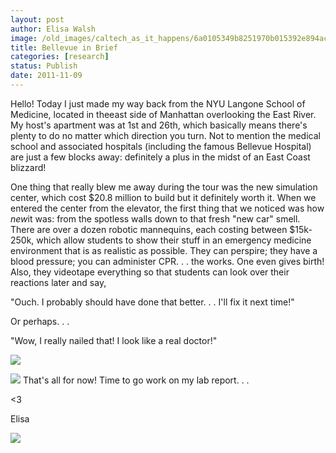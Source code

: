 ```yaml
---
layout: post
author: Elisa Walsh
image: /old_images/caltech_as_it_happens/6a0105349b8251970b015392e894ac970b.png
title: Bellevue in Brief 
categories: [research]
status: Publish
date: 2011-11-09
---
```



Hello! Today I just made my way back from the NYU Langone School of Medicine, located in theeast side of Manhattan overlooking the East River. My host's apartment was at 1st and 26th, which basically means there's plenty to do no matter which direction you turn. Not to mention the medical school and associated hospitals (including the famous Bellevue Hospital) are just a few blocks away: definitely a plus in the midst of an East Coast blizzard!

One thing that really blew me away during the tour was the new simulation center, which cost $20.8 million to build but it definitely worth it. When we entered the center from the elevator, the first thing that we noticed was how *new*it was: from the spotless walls down to that fresh "new car" smell. There are over a dozen robotic mannequins, each costing between $15k-250k, which allow students to show their stuff in an emergency medicine environment that is as realistic as possible. They can perspire; they have a blood pressure; you can administer CPR. . . the works. One even gives birth! Also, they videotape everything so that students can look over their reactions later and say,

"Ouch. I probably should have done that better. . . I'll fix it next time!"

Or perhaps. . .

"Wow, I really nailed that! I look like a real doctor!"

![](/old_images/caltech_as_it_happens/6a0105349b8251970b0162fc3dda9d970d.png)


![](/old_images/caltech_as_it_happens/6a0105349b8251970b015392e8bec3970b.jpg)
That's all for now! Time to go work on my lab report. . .

&lt;3

Elisa

![](/old_images/caltech_as_it_happens/6a0105349b8251970b0162fc3dee02970d.jpg)
